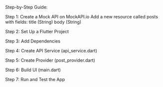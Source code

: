 Step-by-Step Guide:

Step 1: Create a Mock API on MockAPI.io
Add a new resource called posts with fields:
title (String)
body (String)


Step 2: Set Up a Flutter Project


Step 3: Add Dependencies


Step 4: Create API Service (api_service.dart)


Step 5: Create Provider (post_provider.dart)


Step 6: Build UI (main.dart)


Step 7: Run and Test the App
